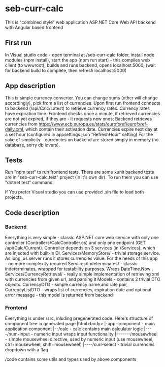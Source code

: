 # seb-curr-calc

This is "combined style" web application ASP.NET Core Web API backend with Angular based frontend

## First run

In Visual studio code - open terminal at /seb-curr-calc folder,
install node modules (npm install),
start the app (npm run start) - this compiles web client (to wwwroot), builds and runs backend, opens localhost:5000,
(wait for backend build to complete, then refresh localhost:5000)

## App description

This is simple currency converter. You can change sums (other will change accordingly), pick from a list of currencies.
Upon first run frontend connects to backend (/api/Calc/Latest) to retrieve currency rates.
Currency rates have expiration time. Frontend checks once a minute, if retrieved currencies are not yet expired, if they are - it requests new ones;
Backend retrieves currencies from https://www.ecb.europa.eu/stats/eurofxref/eurofxref-daily.xml, which contain their activation date.
Currencies expire next day at a set hour (configured in appsettings.json "RefreshHour" setting)
For the sake of simplicity - currencies on backend are stored simply in memory (no database, sorry db lovers).

## Tests

Run "npm test" to run frontend tests.
There are some xunit backend tests are in "seb-curr-calc.test" project (in it's own dir).
To run them you can use "dotnet test" command.

If You prefer Visual studio you can use provided .sln file to load both projects.

## Code description
### Backend
Everything is very simple - classic ASP.NET core web service with only one controller (Controllers/CalcController.cs) and only one endpoint (GET /api/Calc/Current).
Controller depends on 3 services (in /Services), which are injected with built-in DI.
Services/MemoryStore/ - trivial storage service. As long, as server runs it stores currencies value. For the needs of this app - no more complexity required
Services/Indeterminates/ - classic indeterminates, wrapped for testability purposes. Wraps DateTime.Now .
Services/CurrencyRetrieval/ - really simple implementation of retrieving xml with currencies from given url, and parsing it
Models - contains 2 trivial DTO objects. CurrencyDTO - simple currency name and rate pair, CurrencyListDTO - wraps list of currencies, expiration date and optional error message - this model is returned from backend

### Frontend
Everything is under /src, inluding pregenerated code.
Here's structure of component tree in generated page
|html>body>
|-app-component     - main application component
|--/calc            - calc contains main calculator logic
|----/num-input     - numeric input wraps input functionality
|-------/mousewheel - simple mousewheel directive, used by numeric input (use mousewheel, ctrl+mousewheel, shift+mousewheel)
|----/curr-select   - trivial currencies dropdown with a flag
 
/code contains some utils and types used by above components



